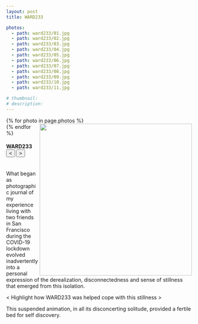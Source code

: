 ```yaml
---
layout: post
title: WARD233

photos:
  - path: ward233/01.jpg
  - path: ward233/02.jpg
  - path: ward233/03.jpg
  - path: ward233/04.jpg
  - path: ward233/05.jpg
  - path: ward233/06.jpg
  - path: ward233/07.jpg
  - path: ward233/08.jpg
  - path: ward233/09.jpg
  - path: ward233/10.jpg
  - path: ward233/11.jpg

# thumbnail:
# description:
---
```


<div class="siema01">
  {% for photo in page.photos %}
  <div><img src="{{ site.baseurl }}/assets/photos/{{ photo.path }}" height="413.3" align="right"></div>
  {% endfor %}
</div>
<h4>
  WARD233
  <div class="align-right">
    <button class="prev01"> < </button>
    <button class="next01"> > </button>
  </div>
</h4>
<br>
What began as photographic journal of my experience living with two friends in San Francisco during the COVID-19 lockdown evolved inadvertently into a personal expression of the derealization, disconnectedness and sense of stillness that emerged from this isolation.


 < Highlight how WARD233 was helped cope with this stillness >

This suspended animation, in all its disconcerting solitude, provided a fertile bed for self discovery.

<script src="{{ site.baseurl }}/javascripts/siema.min.js"></script>
<script>
  siema01 = new Siema({
    selector: '.siema01',
    duration: 0,
    easing: 'ease-out',
    draggable: false,
    loop: true});
  document.querySelector('.prev01').addEventListener('click', () => siema01.prev());
  document.querySelector('.next01').addEventListener('click', () => siema01.next());
  document.querySelector('.siema01').addEventListener('click', () => siema01.next());
</script>
